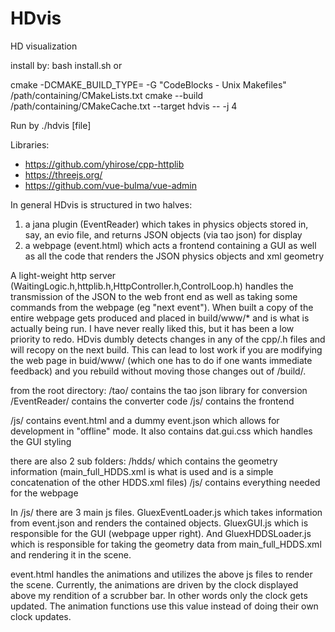 # HDvis
HD visualization

install by: bash install.sh or

cmake -DCMAKE_BUILD_TYPE= -G "CodeBlocks - Unix Makefiles" /path/containing/CMakeLists.txt
cmake --build /path/containing/CMakeCache.txt --target hdvis -- -j 4

Run by ./hdvis [file]


Libraries:

* https://github.com/yhirose/cpp-httplib
* https://threejs.org/
* https://github.com/vue-bulma/vue-admin

In general HDvis is structured in two halves:
1) a jana plugin (EventReader) which takes in physics objects stored in, say, an evio file, and returns JSON objects (via tao json) for display
2) a webpage (event.html) which acts a frontend containing a GUI as well as all the code that renders the JSON physics objects and xml geometry

A light-weight http server (WaitingLogic.h,httplib.h,HttpController.h,ControlLoop.h) handles the transmission of the JSON to the web front end as well as taking some
commands from the webpage (eg "next event").  When built a copy of the entire webpage gets produced and placed in build/www/* and is what is actually being run.  I
have never really liked this, but it has been a low priority to redo. HDvis dumbly detects changes in any of the cpp/.h files and will recopy on the next build.
This can lead to lost work if you are modifying the web page in buid/www/ (which one has to do if one wants immediate feedback) and you rebuild without moving
those changes out of /build/.

from the root directory:
/tao/ contains the tao json library for conversion
/EventReader/ contains the converter code
/js/ contains the frontend

/js/ contains event.html and a dummy event.json which allows for development in "offline" mode.  It also contains dat.gui.css which handles the GUI styling

there are also 2 sub folders:
/hdds/ which contains the geometry information (main_full_HDDS.xml is what is used and is a simple concatenation of the other HDDS.xml files)
/js/ contains everything needed for the webpage

In /js/ there are 3 main js files.  GluexEventLoader.js which takes information from event.json and renders the contained objects.  GluexGUI.js which is responsible
for the GUI (webpage upper right).  And GluexHDDSLoader.js which is responsible for taking the geometry data from main_full_HDDS.xml and rendering it in the scene.

event.html handles the animations and utilizes the above js files to render the scene.  Currently, the animations are driven by the clock displayed above my rendition of
a scrubber bar.  In other words only the clock gets updated.  The animation functions use this value instead of doing their own clock updates.


